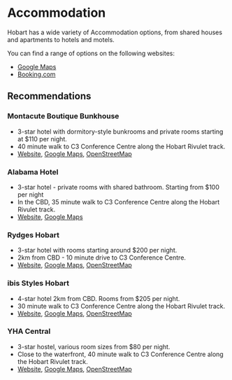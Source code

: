 # Accommodation

Hobart has a wide variety of Accommodation options, from shared houses and apartments to hotels and motels.

You can find a range of options on the following websites:

- [Google Maps](https://www.google.com/maps/search/Hotels/@-42.8879566,147.3064746,14.65z/data=!4m8!2m7!5m5!5m4!1s2024-11-05!2i3!4m1!1i1!6e3?entry=ttu)
- [Booking.com](https://www.booking.com/searchresults.html?ss=Hobart%2C+Australia&efdco=1&label=gen173nr-1FCAEoggI46AdIM1gEaA-IAQGYATG4AQfIAQ_YAQHoAQH4AQKIAgGoAgO4ApaYrbEGwAIB0gIkNzI5MTcxMWItOGU1YS00ZjFkLTg0OTItYWVkYjgzNjkwN2I52AIF4AIB&aid=304142&lang=en-us&sb=1&src_elem=sb&src=index&dest_id=-1578440&dest_type=city&checkin=2024-11-05&checkout=2024-11-08&group_adults=1&no_rooms=1&group_children=0)

## Recommendations

### Montacute Boutique Bunkhouse

- 3-star hotel with dormitory-style bunkrooms and private rooms starting at $110 per night.
- 40 minute walk to C3 Conference Centre along the Hobart Rivulet track.
- [Website](https://montacute.com.au/), [Google Maps](https://maps.app.goo.gl/cGZnVDHKosdbXHRR7), [OpenStreetMap](https://www.openstreetmap.org/way/1078852139/)

### Alabama Hotel

- 3-star hotel - private rooms with shared bathroom. Starting from $100 per night
- In the CBD, 35 minute walk to C3 Conference Centre along the Hobart Rivulet track.
- [Website](https://www.alabamahobart.com.au/), [Google Maps](https://maps.app.goo.gl/e5DxsdTesxnEPvet5)

### Rydges Hobart

- 3-star hotel with rooms starting around $200 per night.
- 2km from CBD - 10 minute drive to C3 Conference Centre.
- [Website](https://www.rydges.com/rates/#/hobart), [Google Maps](https://maps.app.goo.gl/FPup8VjWf5HaKGL4A), [OpenStreetMap](https://www.openstreetmap.org/way/326656042/)

### ibis Styles Hobart

- 4-star hotel 2km from CBD. Rooms from $205 per night.
- 30 minute walk to C3 Conference Centre along the Hobart Rivulet track.
- [Website](https://all.accor.com/hotel/B040/index.en.shtml), [Google Maps](https://maps.app.goo.gl/s94HVeuEibFj91Nd7), [OpenStreetMap](https://www.openstreetmap.org/way/664743464/)

### YHA Central

- 3-star hostel, various room sizes from $80 per night.
- Close to the waterfront, 40 minute walk to C3 Conference Centre along the Hobart Rivulet track.
- [Website](https://www.yha.com.au/hostels/tas/hobart-surrounds/hobart-yha-backpacker-accommodation/), [Google Maps](https://maps.app.goo.gl/PAXiWDpZx9DW8Ut39), [OpenStreetMap](https://www.openstreetmap.org/way/323035623/)
